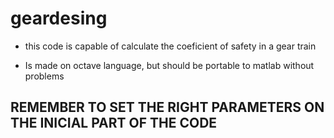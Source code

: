 # geardesing
* this code is capable of calculate the coeficient of safety in a gear train 

* Is made on octave language, but should be portable to matlab without problems

## REMEMBER TO SET THE RIGHT PARAMETERS ON THE INICIAL PART OF THE CODE
